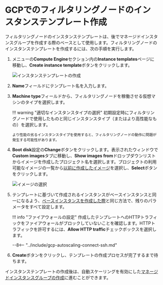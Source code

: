 #  GCPでのフィルタリングノードのインスタンステンプレート作成

[img-creating-template]:                ../../../images/installation-gcp/auto-scaling/common/autoscaling-group-guide/create-instance-template.png
[img-selecting-image]:                  ../../../images/installation-gcp/auto-scaling/common/autoscaling-group-guide/select-image.png

[link-creating-image]:                  create-image.md
[link-creating-instance-group]:         creating-autoscaling-group.md

フィルタリングノードのインスタンステンプレートは、後でマネージドインスタンスグループを作成する際のベースとして使用します。フィルタリングノードのインスタンステンプレートを作成するには、次の手順を実行します。

1.  メニューの**Compute Engine**セクション内の**Instance templates**ページに移動し、**Create instance template**ボタンをクリックします。
    
    ![インスタンステンプレートの作成][img-creating-template]
    
2.  **Name**フィールドにテンプレート名を入力します。
3.  **Machine type**フィールドから、フィルタリングノードを稼働させる仮想マシンのタイプを選択します。 

    !!! warning "適切なインスタンスタイプの選択"
        初期設定時にフィルタリングノードで使用したものと同じインスタンスタイプ（またはより高性能なもの）を選択します。
        
        より性能の劣るインスタンスタイプを使用すると、フィルタリングノードの動作に問題が発生する可能性があります。

4.  **Boot disk**設定の**Change**ボタンをクリックします。表示されたウィンドウで**Custom images**タブに移動し、**Show images from**ドロップダウンリストからイメージを作成したプロジェクト名を選択します。プロジェクトの利用可能なイメージの一覧から[以前に作成したイメージ][link-creating-image]を選択し、**Select**ボタンをクリックします。

    ![イメージの選択][img-selecting-image]
    
5.  テンプレートに基づいて作成されるインスタンスがベースインスタンスと同一になるよう、[ベースインスタンスを作成した際][link-creating-image]と同じ方法で、残りのパラメータをすべて設定します。
    
    !!! info "ファイアウォールの設定"
        作成したテンプレートへのHTTPトラフィックをファイアウォールがブロックしていないことを確認します。HTTPトラフィックを許可するには、**Allow HTTP traffic**チェックボックスを選択します。
    
    --8<-- "../include/gcp-autoscaling-connect-ssh.md"

6.  **Create**ボタンをクリックし、テンプレートの作成プロセスが完了するまで待ちます。 

インスタンステンプレートの作成後は、自動スケーリングを有効にした[マネージドインスタンスグループの作成][link-creating-instance-group]に進むことができます。